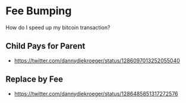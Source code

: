 # Fee Bumping

How do I speed up my bitcoin transaction?  

## Child Pays for Parent

- https://twitter.com/dannydiekroeger/status/1286097013252055040

## Replace by Fee

- https://twitter.com/dannydiekroeger/status/1286485851317272576

